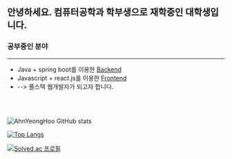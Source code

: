 ## 안녕하세요. 컴퓨터공학과 학부생으로 재학중인 대학생입니다.

### 공부중인 분야 
<hr />
<ul>
  <li>Java + spring boot를 이용한 <u>Backend</u></li>
  <li>Javascript + react.js를 이용한 <u>Frontend</u></li>
  <li> --> 풀스택 웹개발자가 되고자 합니다.</li>
</ul>
<br>
<br>


![AhnYeongHoo GitHub stats](https://github-readme-stats.vercel.app/api?username=AhnYeonghoo&theme=dark&show_icons=true?theme=gotham)


[![Top Langs](https://github-readme-stats.vercel.app/api/top-langs/?username=AhnYeonghoo&layout=compact&theme=tokyonight&langs_count=8)](https://github.com/anuraghazra/github-readme-stats)

[![Solved.ac 프로필](http://mazassumnida.wtf/api/v2/generate_badge?boj=dksdudgn00)](https://solved.ac/dksdudgn00)
